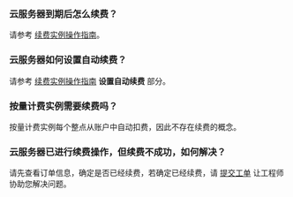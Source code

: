 ### 云服务器到期后怎么续费？

请参考 [续费实例操作指南](https://cloud.tencent.com/document/product/213/6143)。

### 云服务器如何设置自动续费？

请参考 [续费实例操作指南](https://cloud.tencent.com/document/product/213/6143) **设置自动续费** 部分。

### 按量计费实例需要续费吗？

按量计费实例每个整点从账户中自动扣费，因此不存在续费的概念。

### 云服务器已进行续费操作，但续费不成功，如何解决？

请先查看订单信息，确定是否已经续费，若确定已经续费，请 [提交工单](https://www.qcloud.com/login?s_url=https%3A%2F%2Fconsole.qcloud.com%2Fworkorder%2Fcategory) 让工程师协助您解决问题。